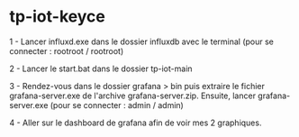 # tp-iot-keyce
 
1 - Lancer influxd.exe dans le dossier influxdb avec le terminal (pour se connecter : rootroot / rootroot)

2 - Lancer le start.bat dans le dossier tp-iot-main

3 - Rendez-vous dans le dossier grafana > bin puis extraire le fichier grafana-server.exe de l'archive grafana-server.zip. Ensuite, lancer grafana-server.exe (pour se connecter : admin / admin)

4 - Aller sur le dashboard de grafana afin de voir mes 2 graphiques.
